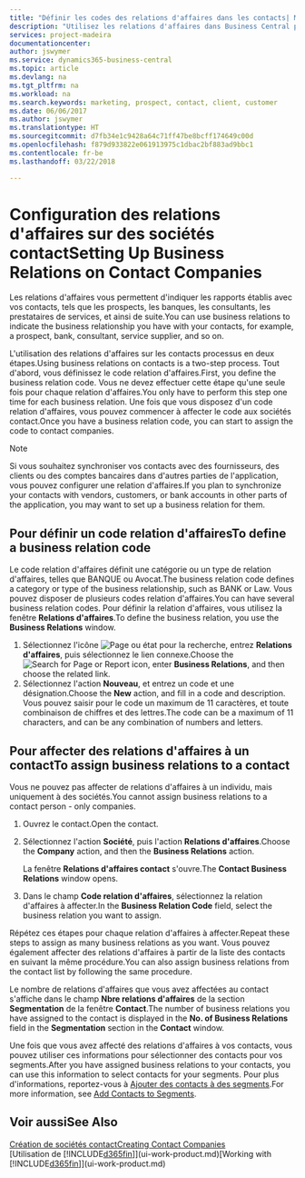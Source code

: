 ```yaml
---
title: "Définir les codes des relations d'affaires dans les contacts| Microsoft Docs"
description: "Utilisez les relations d'affaires dans Business Central pour vous aider avec le marketing et désigner les rapports établis avec vos prospects, clients, notamment les banques ou les prestataires de services."
services: project-madeira
documentationcenter: 
author: jswymer
ms.service: dynamics365-business-central
ms.topic: article
ms.devlang: na
ms.tgt_pltfrm: na
ms.workload: na
ms.search.keywords: marketing, prospect, contact, client, customer
ms.date: 06/06/2017
ms.author: jswymer
ms.translationtype: HT
ms.sourcegitcommit: d7fb34e1c9428a64c71ff47be8bcff174649c00d
ms.openlocfilehash: f879d933822e061913975c1dbac2bf883ad9bbc1
ms.contentlocale: fr-be
ms.lasthandoff: 03/22/2018

---
```

# <a name="setting-up-business-relations-on-contact-companies"></a><span data-ttu-id="9f5bf-103">Configuration des relations d'affaires sur des sociétés contact</span><span class="sxs-lookup"><span data-stu-id="9f5bf-103">Setting Up Business Relations on Contact Companies</span></span>
<span data-ttu-id="9f5bf-104">Les relations d'affaires vous permettent d'indiquer les rapports établis avec vos contacts, tels que les prospects, les banques, les consultants, les prestataires de services, et ainsi de suite.</span><span class="sxs-lookup"><span data-stu-id="9f5bf-104">You can use business relations to indicate the business relationship you have with your contacts, for example, a prospect, bank, consultant, service supplier, and so on.</span></span>

<span data-ttu-id="9f5bf-105">L'utilisation des relations d'affaires sur les contacts processus en deux étapes.</span><span class="sxs-lookup"><span data-stu-id="9f5bf-105">Using business relations on contacts is a two-step process.</span></span> <span data-ttu-id="9f5bf-106">Tout d'abord, vous définissez le code relation d'affaires.</span><span class="sxs-lookup"><span data-stu-id="9f5bf-106">First, you define the business relation code.</span></span> <span data-ttu-id="9f5bf-107">Vous ne devez effectuer cette étape qu'une seule fois pour chaque relation d'affaires.</span><span class="sxs-lookup"><span data-stu-id="9f5bf-107">You only have to perform this step one time for each business relation.</span></span> <span data-ttu-id="9f5bf-108">Une fois que vous disposez d'un code relation d'affaires, vous pouvez commencer à affecter le code aux sociétés contact.</span><span class="sxs-lookup"><span data-stu-id="9f5bf-108">Once you have a business relation code, you can start to assign the code to contact companies.</span></span>

> [!NOTE]  
>   <span data-ttu-id="9f5bf-109">Si vous souhaitez synchroniser vos contacts avec des fournisseurs, des clients ou des comptes bancaires dans d'autres parties de l'application, vous pouvez configurer une relation d'affaires.</span><span class="sxs-lookup"><span data-stu-id="9f5bf-109">If you plan to synchronize your contacts with vendors, customers, or bank accounts in other parts of the application, you may want to set up a business relation for them.</span></span>

## <a name="to-define-a-business-relation-code"></a><span data-ttu-id="9f5bf-110">Pour définir un code relation d'affaires</span><span class="sxs-lookup"><span data-stu-id="9f5bf-110">To define a business relation code</span></span>
<span data-ttu-id="9f5bf-111">Le code relation d'affaires définit une catégorie ou un type de relation d'affaires, telles que BANQUE ou Avocat.</span><span class="sxs-lookup"><span data-stu-id="9f5bf-111">The business relation code defines a category or type of the business relationship, such as BANK or Law.</span></span> <span data-ttu-id="9f5bf-112">Vous pouvez disposer de plusieurs codes relation d'affaires.</span><span class="sxs-lookup"><span data-stu-id="9f5bf-112">You can have several business relation codes.</span></span> <span data-ttu-id="9f5bf-113">Pour définir la relation d'affaires, vous utilisez la fenêtre **Relations d'affaires**.</span><span class="sxs-lookup"><span data-stu-id="9f5bf-113">To define the business relation, you use the **Business Relations** window.</span></span>

1. <span data-ttu-id="9f5bf-114">Sélectionnez l'icône ![Page ou état pour la recherche](media/ui-search/search_small.png "Page ou état pour la recherche"), entrez **Relations d'affaires**, puis sélectionnez le lien connexe.</span><span class="sxs-lookup"><span data-stu-id="9f5bf-114">Choose the ![Search for Page or Report](media/ui-search/search_small.png "Search for Page or Report icon") icon, enter **Business Relations**, and then choose the related link.</span></span>
2. <span data-ttu-id="9f5bf-115">Sélectionnez l'action **Nouveau**, et entrez un code et une désignation.</span><span class="sxs-lookup"><span data-stu-id="9f5bf-115">Choose the **New** action, and fill in a code and description.</span></span> <span data-ttu-id="9f5bf-116">Vous pouvez saisir pour le code un maximum de 11 caractères, et toute combinaison de chiffres et des lettres.</span><span class="sxs-lookup"><span data-stu-id="9f5bf-116">The code can be a maximum of 11 characters, and can be any combination of numbers and letters.</span></span>

## <a name="AssignBusRelContact"></a> <span data-ttu-id="9f5bf-117">Pour affecter des relations d'affaires à un contact</span><span class="sxs-lookup"><span data-stu-id="9f5bf-117">To assign business relations to a contact</span></span>
<span data-ttu-id="9f5bf-118">Vous ne pouvez pas affecter de relations d'affaires à un individu, mais uniquement à des sociétés.</span><span class="sxs-lookup"><span data-stu-id="9f5bf-118">You cannot assign business relations to a contact person - only companies.</span></span>

1. <span data-ttu-id="9f5bf-119">Ouvrez le contact.</span><span class="sxs-lookup"><span data-stu-id="9f5bf-119">Open the contact.</span></span>
2. <span data-ttu-id="9f5bf-120">Sélectionnez l'action **Société**, puis l'action **Relations d'affaires**.</span><span class="sxs-lookup"><span data-stu-id="9f5bf-120">Choose the **Company** action, and then the **Business Relations** action.</span></span>

    <span data-ttu-id="9f5bf-121">La fenêtre **Relations d'affaires contact** s'ouvre.</span><span class="sxs-lookup"><span data-stu-id="9f5bf-121">The **Contact Business Relations** window opens.</span></span>
3. <span data-ttu-id="9f5bf-122">Dans le champ **Code relation d'affaires**, sélectionnez la relation d'affaires à affecter.</span><span class="sxs-lookup"><span data-stu-id="9f5bf-122">In the **Business Relation Code** field, select the business relation you want to assign.</span></span>

<span data-ttu-id="9f5bf-123">Répétez ces étapes pour chaque relation d'affaires à affecter.</span><span class="sxs-lookup"><span data-stu-id="9f5bf-123">Repeat these steps to assign as many business relations as you want.</span></span> <span data-ttu-id="9f5bf-124">Vous pouvez également affecter des relations d'affaires à partir de la liste des contacts en suivant la même procédure.</span><span class="sxs-lookup"><span data-stu-id="9f5bf-124">You can also assign business relations from the contact list by following the same procedure.</span></span>

<span data-ttu-id="9f5bf-125">Le nombre de relations d'affaires que vous avez affectées au contact s'affiche dans le champ **Nbre relations d'affaires** de la section **Segmentation** de la fenêtre **Contact**.</span><span class="sxs-lookup"><span data-stu-id="9f5bf-125">The number of business relations you have assigned to the contact is displayed in the **No. of Business Relations** field in the **Segmentation** section in the **Contact** window.</span></span>

<span data-ttu-id="9f5bf-126">Une fois que vous avez affecté des relations d'affaires à vos contacts, vous pouvez utiliser ces informations pour sélectionner des contacts pour vos segments.</span><span class="sxs-lookup"><span data-stu-id="9f5bf-126">After you have assigned business relations to your contacts, you can use this information to select contacts for your segments.</span></span> <span data-ttu-id="9f5bf-127">Pour plus d'informations, reportez-vous à [Ajouter des contacts à des segments](marketing-add-contact-segment.md).</span><span class="sxs-lookup"><span data-stu-id="9f5bf-127">For more information, see [Add Contacts to Segments](marketing-add-contact-segment.md).</span></span>

## <a name="see-also"></a><span data-ttu-id="9f5bf-128">Voir aussi</span><span class="sxs-lookup"><span data-stu-id="9f5bf-128">See Also</span></span>
[<span data-ttu-id="9f5bf-129">Création de sociétés contact</span><span class="sxs-lookup"><span data-stu-id="9f5bf-129">Creating Contact Companies</span></span>](marketing-create-contact-companies.md)  
<span data-ttu-id="9f5bf-130">[Utilisation de [!INCLUDE[d365fin](includes/d365fin_md.md)]](ui-work-product.md)</span><span class="sxs-lookup"><span data-stu-id="9f5bf-130">[Working with [!INCLUDE[d365fin](includes/d365fin_md.md)]](ui-work-product.md)</span></span>

